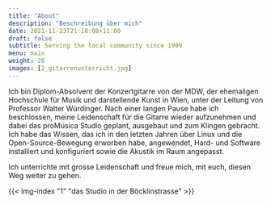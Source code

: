 ```yaml
---
title: "About"
description: "Beschreibung über mich"
date: 2021-11-23T21:18:08+11:00
draft: false
subtitle: Serving the local community since 1999
menu: main
weight: 20
images: [2_gitarrenunterricht.jpg]
---
```


Ich bin Diplom-Absolvent der Konzertgitarre von der MDW, der ehemaligen Hochschule für Musik und darstellende Kunst in Wien, unter der Leitung von Professor Walter Würdinger. Nach einer langen Pause habe ich beschlossen, meine Leidenschaft für die Gitarre wieder aufzunehmen und dabei das proMúsica Studio geplant, ausgebaut und zum Klingen gebracht. Ich habe das Wissen, das ich in den letzten Jahren über Linux und die Open-Source-Bewegung erworben habe, angewendet, Hard- und Software installiert und konfiguriert sowie die Akustik im Raum angepasst.

Ich unterrichte mit grosse Leidenschaft und freue mich, mit euch, diesen Weg weiter zu gehen.

{{< img-index "1" "das Studio in der Böcklinstrasse" >}}
